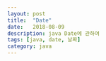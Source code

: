 ```yaml
---
layout: post
title:  "Date"
date:   2018-08-09
description: java Date에 관하여
tags: [java, date, 날짜]
category: java
---
```


